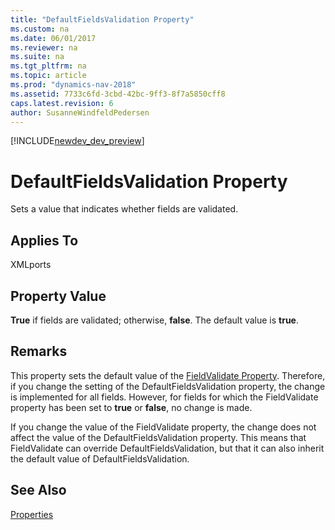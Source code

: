 ```yaml
---
title: "DefaultFieldsValidation Property"
ms.custom: na
ms.date: 06/01/2017
ms.reviewer: na
ms.suite: na
ms.tgt_pltfrm: na
ms.topic: article
ms.prod: "dynamics-nav-2018"
ms.assetid: 7733c6fd-3cbd-42bc-9ff3-8f7a5850cff8
caps.latest.revision: 6
author: SusanneWindfeldPedersen
---
```


[!INCLUDE[newdev_dev_preview](../includes/newdev_dev_preview.md)]

# DefaultFieldsValidation Property
Sets a value that indicates whether fields are validated.  
  
## Applies To  
 XMLports  
  
## Property Value  
 **True** if fields are validated; otherwise, **false**. The default value is **true**.  
  
## Remarks  
 This property sets the default value of the [FieldValidate Property](devenv-fieldvalidate-property.md). Therefore, if you change the setting of the DefaultFieldsValidation property, the change is implemented for all fields. However, for fields for which the FieldValidate property has been set to **true** or **false**, no change is made.  
  
 If you change the value of the FieldValidate property, the change does not affect the value of the DefaultFieldsValidation property. This means that FieldValidate can override DefaultFieldsValidation, but that it can also inherit the default value of DefaultFieldsValidation.  
  
## See Also  
 [Properties](devenv-properties.md)